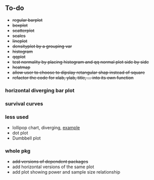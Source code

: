 ## To-do


* ~~regular barplot~~
* ~~boxplot~~
* ~~scatterplot~~
* ~~scales~~
* ~~lineplot~~
* ~~densityplot by a grouping var~~
* ~~histogram~~
* ~~qqplot~~
* ~~test normality by placing histogram and qq normal plot side by side~~
* ~~heatmap~~
* ~~allow user to choose to dipslay retangular shap instead of square~~
* ~~refactor the code for xlab, ylab, title, ... into its own function~~


### horizontal diverging bar plot


### survival curves


### less used 
* lollipop chart, diverging, [example](http://r-statistics.co/Top50-Ggplot2-Visualizations-MasterList-R-Code.html#Scatterplot)
* dot plot
* Dumbbell plot

### whole pkg
* ~~add versions of dependent packages~~
* add horizontal versions of the same plot
* add plot showing power and sample size relationship
 


